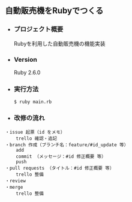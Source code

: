 ## 自動販売機をRubyでつくる

* ### プロジェクト概要

  Rubyを利用した自動販売機の機能実装
  
* ### Version

  Ruby 2.6.0


* ### 実行方法

  ```$ ruby main.rb```

* ### 改修の流れ

```
・issue 起票（id をメモ）
    trello 確認・追記
・branch 作成（ブランチ名：feature/#id_update 等）
    add
    commit （メッセージ：#id 修正概要 等）
    push
・pull requests （タイトル：#id 修正概要 等）
    trello 整備
・review
・merge
    trello 整備
```